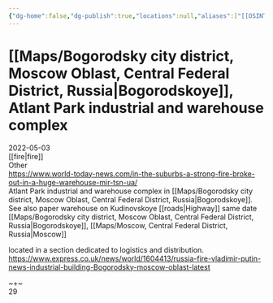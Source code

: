 ```yaml
---
{"dg-home":false,"dg-publish":true,"locations":null,"aliases":["[[OSINT Project/Maps/Bogorodsky city district, Moscow Oblast, Central Federal District, Russia|Bogorodskoye]], Atlant Park industrial and warehouse complex"],"location":null,"title":"[[OSINT Project/Maps/Bogorodsky city district, Moscow Oblast, Central Federal District, Russia|Bogorodskoye]], Atlant Park industrial and warehouse complex","tag":null,"date":null,"linter-yaml-title-alias":"[[OSINT Project/Maps/Bogorodsky city district, Moscow Oblast, Central Federal District, Russia|Bogorodskoye]], Atlant Park industrial and warehouse complex","permalink":"/bogorodskoye-atlant-park-industrial-and-warehouse-complex/","dgHomeLink":true,"dgPassFrontmatter":true}
---
```



# [[Maps/Bogorodsky city district, Moscow Oblast, Central Federal District, Russia|Bogorodskoye]], Atlant Park industrial and warehouse complex

2022-05-03  
[[fire|fire]]  
Other  
https://www.world-today-news.com/in-the-suburbs-a-strong-fire-broke-out-in-a-huge-warehouse-mir-tsn-ua/  
Atlant Park industrial and warehouse complex in [[Maps/Bogorodsky city district, Moscow Oblast, Central Federal District, Russia|Bogorodskoye]]. See also paper warehouse on Kudinovskoye [[roads|Highway]] same date  
[[Maps/Bogorodsky city district, Moscow Oblast, Central Federal District, Russia|Bogorodskoye]], [[Maps/Moscow, Central Federal District, Russia|Moscow]]

located in a section dedicated to logistics and distribution. https://www.express.co.uk/news/world/1604413/russia-fire-vladimir-putin-news-industrial-building-Bogorodsky-moscow-oblast-latest

~+~  
29
